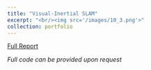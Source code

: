 ```yaml
---
title: "Visual-Inertial SLAM"
excerpt: "<br/><img src='/images/10_3.png'>"
collection: portfolio
---
```

[Full Report](/files/Project_2_ECE_276B.pdf)

*Full code can be provided upon request*